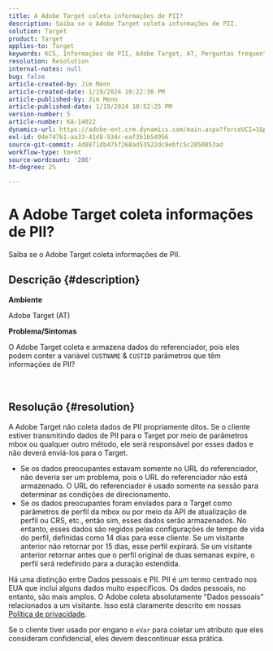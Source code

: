 ```yaml
---
title: A Adobe Target coleta informações de PII?
description: Saiba se o Adobe Target coleta informações de PII.
solution: Target
product: Target
applies-to: Target
keywords: KCS, Informações de PII, Adobe Target, AT, Perguntas frequentes, CUSTNAME, CUSTID, mbox, Política de privacidade
resolution: Resolution
internal-notes: null
bug: false
article-created-by: Jim Menn
article-created-date: 1/19/2024 10:22:36 PM
article-published-by: Jim Menn
article-published-date: 1/19/2024 10:52:25 PM
version-number: 5
article-number: KA-14022
dynamics-url: https://adobe-ent.crm.dynamics.com/main.aspx?forceUCI=1&pagetype=entityrecord&etn=knowledgearticle&id=12532c3d-19b7-ee11-a569-6045bd006268
exl-id: 04e747b1-aa33-41d8-934c-eaf3b1b54956
source-git-commit: 4d8871db475f268ad53522dc9ebfc5c2850853ad
workflow-type: tm+mt
source-wordcount: '286'
ht-degree: 2%

---
```


# A Adobe Target coleta informações de PII?


Saiba se o Adobe Target coleta informações de PII.

## Descrição {#description}


<b>Ambiente</b>

Adobe Target (AT)



<b>Problema/Sintomas</b>

O Adobe Target coleta e armazena dados do referenciador, pois eles podem conter a variável `CUSTNAME` &amp; `CUSTID` parâmetros que têm informações de PII?
<br><br> <br>

## Resolução {#resolution}




A Adobe Target não coleta dados de PII propriamente ditos. Se o cliente estiver transmitindo dados de PII para o Target por meio de parâmetros mbox ou qualquer outro método, ele será responsável por esses dados e não deverá enviá-los para o Target.



- Se os dados preocupantes estavam somente no URL do referenciador, não deveria ser um problema, pois o URL do referenciador não está armazenado. O URL do referenciador é usado somente na sessão para determinar as condições de direcionamento.
- Se os dados preocupantes foram enviados para o Target como parâmetros de perfil da mbox ou por meio da API de atualização de perfil ou CRS, etc., então sim, esses dados serão armazenados. No entanto, esses dados são regidos pelas configurações de tempo de vida do perfil, definidas como 14 dias para esse cliente. Se um visitante anterior não retornar por 15 dias, esse perfil expirará. Se um visitante anterior retornar antes que o perfil original de duas semanas expire, o perfil será redefinido para a duração estendida.


Há uma distinção entre Dados pessoais e PII. PII é um termo centrado nos EUA que inclui alguns dados muito específicos. Os dados pessoais, no entanto, são mais amplos. O Adobe coleta absolutamente &quot;Dados pessoais&quot; relacionados a um visitante. Isso está claramente descrito em nossas [Política de privacidade](https://www.adobe.com/br/privacy/marketing-cloud.html).



Se o cliente tiver usado por engano o `eVar` para coletar um atributo que eles consideram confidencial, eles devem descontinuar essa prática.
